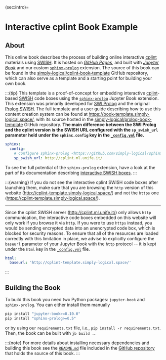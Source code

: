 (sec:intro)=
# Interactive cplint Book Example #

## About ##
This online book describes the process of building online interactive [cplint]
materials using [SWISH].
It is hosted on [*GitHub Pages*], and built with [*Jupyter Book*] and our
custom [`sphinx-prolog`] extension.
The source of this book can be found in the
[simply-logical/cplint-book-template] GitHub repository, which can also serve
as a template and a starting point for building your own book.

:::{tip}
This template is a proof-of-concept for embedding interactive [cplint]-based
[SWISH] code boxes using the [`sphinx-prolog`] Jupyter Book extension.
This extension was primarily developed for [SWI Prolog] and the original
[Prolog SWISH].
The full template and a user guide describing how to use this content
creation system can be found at <https://book-template.simply-logical.space/>,
with its source hosted in the [simply-logical/prolog-book-template] GitHub
repository.
**The main difference between the SWI Prolog and the cplint version is the
SWISH URL configured with the `sp_swish_url` parameter held under the
`sphinx.config` key in the [`_config.yml`] file.**
```yaml
sphinx:
  config:
    # Configure sphinx-prolog <https://github.com/simply-logical/sphinx-prolog>
    sp_swish_url: http://cplint.ml.unife.it/
```
To see the full potential of the `sphinx-prolog` extension, have a look at
the part of its documentation describing [interactive SWISH boxes].
:::

:::{warning}
If you do not see the interactive cplint SWISH code boxes after
launching them, make sure that you are browsing the `http` version
of this website (<http://cplint-template.simply-logical.space/>) and
not the `https` one (<https://cplint-template.simply-logical.space/>).

---

Since the cplint SWISH server (<http://cplint.ml.unife.it/>) only allows
`http` communication, the interactive code boxes embedded on this website
will only work if you browse it via `http`.
If you were to use `https` instead, you would be sending encrypted data
into an unencrypted code box, which is blocked for security reasons.
To ensure that all of the resources are loaded correctly with this
limitation in place, we advise to explicitly configure the `baseurl`
parameter of your Jupyter Book with the `http` protocol -- it is kept
under the `html` key in the [`_config.yml`] file.
```yaml
html:
  baseurl: 'http://cplint-template.simply-logical.space/'
```
:::

## Building the Book ##
To build this book you need two Python packages: `jupyter-book` and
`sphinx-prolog`.
You can either install them manually
```bash
pip install "jupyter-book>=0.10.0"
pip install "sphinx-prolog>=0.5"
```
or by using our `requirements.txt` file, i.e.,
`pip install -r requirements.txt`.
Then, the book can be built with `jb build .`.

:::{note}
For more details about installing necessary dependencies and building this
book see the [`README.md`] file included in the [GitHub repository] that
holds the source of this book.
:::

[cplint]: https://friguzzi.github.io/cplint/_build/html/
[SWISH]: http://cplint.ml.unife.it/
[SWI Prolog]: https://www.swi-prolog.org/
[Prolog SWISH]: https://swish.swi-prolog.org/
[*GitHub Pages*]: https://pages.github.com/
[*Jupyter Book*]: https://jupyterbook.org/
[`sphinx-prolog`]: https://github.com/simply-logical/sphinx-prolog
[GitHub repository]: https://github.com/simply-logical/cplint-book-template
[`README.md`]: https://github.com/simply-logical/cplint-book-template#building-the-book
[simply-logical/cplint-book-template]: https://github.com/simply-logical/cplint-book-template
[simply-logical/prolog-book-template]: https://github.com/simply-logical/prolog-book-template
[`_config.yml`]: https://github.com/simply-logical/cplint-book-template/blob/master/_config.yml
[interactive SWISH boxes]: https://book-template.simply-logical.space/src/text/sphinx_prolog_swish.html
